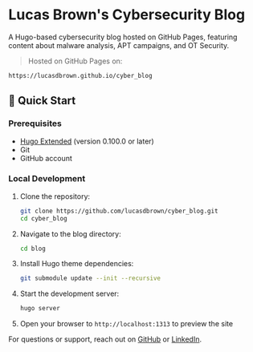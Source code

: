 # Lucas Brown's Cybersecurity Blog

A Hugo-based cybersecurity blog hosted on GitHub Pages, featuring content about malware analysis, APT campaigns, and OT Security.

> Hosted on GitHub Pages on: 
```sh
https://lucasdbrown.github.io/cyber_blog
```

## 🚀 Quick Start

### Prerequisites
- [Hugo Extended](https://gohugo.io/installation/) (version 0.100.0 or later)
- Git
- GitHub account

### Local Development
1. Clone the repository:
   ```bash
   git clone https://github.com/lucasdbrown/cyber_blog.git
   cd cyber_blog
   ```

2. Navigate to the blog directory:
   ```bash
   cd blog
   ```

3. Install Hugo theme dependencies:
   ```bash
   git submodule update --init --recursive
   ```

4. Start the development server:
   ```bash
   hugo server
   ```

5. Open your browser to `http://localhost:1313` to preview the site

For questions or support, reach out on [GitHub](https://github.com/lucasdbrown) or [LinkedIn](https://linkedin.com/in/lucas-d-brown/).
